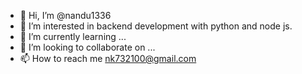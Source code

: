 - 👋 Hi, I’m @nandu1336
- 👀 I’m interested in backend development with python and node js.
- 🌱 I’m currently learning ...
- 💞️ I’m looking to collaborate on ...
- 📫 How to reach me nk732100@gmail.com

<!---
nandu1336/nandu1336 is a ✨ special ✨ repository because its `README.md` (this file) appears on your GitHub profile.
You can click the Preview link to take a look at your changes.
--->
